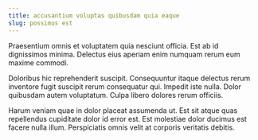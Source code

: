 ```yaml
---
title: accusantium voluptas quibusdam quia eaque
slug: possimus est
---
```


Praesentium omnis et voluptatem quia nesciunt officia. Est ab id dignissimos minima. Delectus eius aperiam enim numquam rerum eum maxime commodi.

Doloribus hic reprehenderit suscipit. Consequuntur itaque delectus rerum inventore fugit suscipit rerum consequatur qui. Impedit iste nulla. Dolor quibusdam autem voluptatum. Culpa libero dolores rerum officiis.

Harum veniam quae in dolor placeat assumenda ut. Est sit atque quas repellendus cupiditate dolor id error est. Est molestiae dolor ducimus est facere nulla illum. Perspiciatis omnis velit at corporis veritatis debitis.
